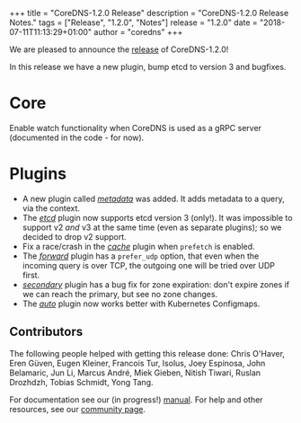 +++
title = "CoreDNS-1.2.0 Release"
description = "CoreDNS-1.2.0 Release Notes."
tags = ["Release", "1.2.0", "Notes"]
release = "1.2.0"
date = "2018-07-11T11:13:29+01:00"
author = "coredns"
+++

We are pleased to announce the [release](https://github.com/inverse-inc/packetfence/go/coredns/releases/tag/v1.2.0) of
CoreDNS-1.2.0!

In this release we have a new plugin, bump etcd to version 3 and bugfixes.

# Core

Enable watch functionality when CoreDNS is used as a gRPC server (documented in the code - for now).

# Plugins

* A new plugin called [*metadata*](/plugins/metadata) was added. It adds metadata to a query, via the context.
* The [*etcd*](/plugins/etcd) plugin now supports etcd version 3 (only!). It was impossible to support v2 *and* v3 at
  the same time (even as separate plugins); so we decided to drop v2 support.
* Fix a race/crash in the [*cache*](/plugins/cache) plugin when `prefetch` is enabled.
* The [*forward*](/plugins/forward) plugin has a `prefer_udp` option, that even when the incoming query is over TCP, the
  outgoing one will be tried over UDP first.
* [*secondary*](/plugins/secondary) plugin has a bug fix for zone expiration: don't expire zones if we can reach the
  primary, but see no zone changes.
* The [*auto*](/plugins/auto) plugin now works better with Kubernetes Configmaps.

## Contributors

The following people helped with getting this release done:
Chris O'Haver,
Eren Güven,
Eugen Kleiner,
Francois Tur,
Isolus,
Joey Espinosa,
John Belamaric,
Jun Li,
Marcus André,
Miek Gieben,
Nitish Tiwari,
Ruslan Drozhdzh,
Tobias Schmidt,
Yong Tang.

For documentation see our (in progress!) [manual](/manual). For help and other resources, see our
[community page](https://coredns.io/community/).
